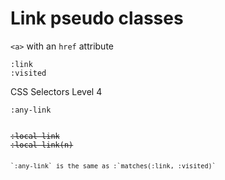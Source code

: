 # Link pseudo classes

`<a>` with an `href` attribute

```
:link
:visited
```
CSS Selectors Level 4

```
:any-link
```
<pre><code><del>
:local-link</del>
<del>:local-link(n)</del><code><pre>

`:any-link` is the same as :`matches(:link, :visited)`